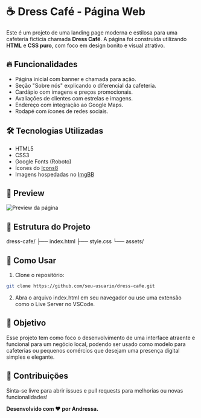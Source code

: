 # ☕ Dress Café - Página Web

Este é um projeto de uma landing page moderna e estilosa para uma cafeteria fictícia chamada **Dress Café**. A página foi construída utilizando **HTML** e **CSS puro**, com foco em design bonito e visual atrativo.

## 🔥 Funcionalidades

- Página inicial com banner e chamada para ação.
- Seção "Sobre nós" explicando o diferencial da cafeteria.
- Cardápio com imagens e preços promocionais.
- Avaliações de clientes com estrelas e imagens.
- Endereço com integração ao Google Maps.
- Rodapé com ícones de redes sociais.

## 🛠 Tecnologias Utilizadas

- HTML5
- CSS3
- Google Fonts (Roboto)
- Ícones do [Icons8](https://icons8.com/)
- Imagens hospedadas no [ImgBB](https://imgbb.com/)

## 📸 Preview

![Preview da página](..\dresscafe\assets\image.png)

## 📁 Estrutura do Projeto

dress-cafe/
├── index.html
├── style.css
└── assets/


## 📍 Como Usar

1. Clone o repositório:
```bash
git clone https://github.com/seu-usuario/dress-cafe.git
```

2. Abra o arquivo index.html em seu navegador ou use uma extensão como o Live Server no VSCode.

## 🎯 Objetivo
Esse projeto tem como foco o desenvolvimento de uma interface atraente e funcional para um negócio local, podendo ser usado como modelo para cafeterias ou pequenos comércios que desejam uma presença digital simples e elegante.

## 🤝 Contribuições
Sinta-se livre para abrir issues e pull requests para melhorias ou novas funcionalidades!


**Desenvolvido com ❤️ por Andressa.**